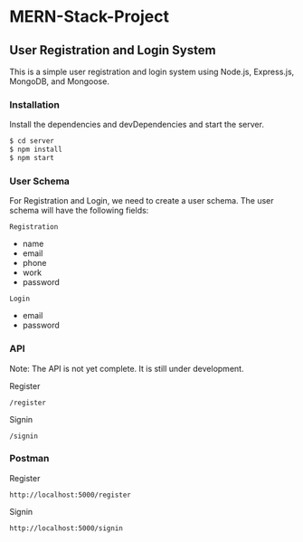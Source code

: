 # MERN-Stack-Project

## User Registration and Login System

This is a simple user registration and login system using Node.js, Express.js, MongoDB, and Mongoose.

### Installation

Install the dependencies and devDependencies and start the server.

```sh
$ cd server
$ npm install
$ npm start
```

### User Schema

For Registration and Login, we need to create a user schema. The user schema will have the following fields:

`Registration`

- name
- email
- phone
- work
- password

`Login`

- email
- password

### API

Note: The API is not yet complete. It is still under development.

Register

```
/register
```

Signin

```
/signin
```

### Postman

Register

```
http://localhost:5000/register
```

Signin

```
http://localhost:5000/signin
```
